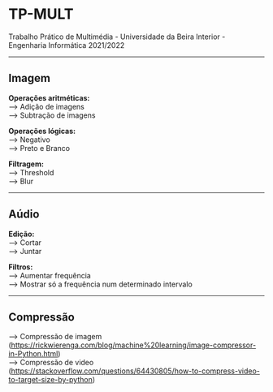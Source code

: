 # TP-MULT
Trabalho Prático de Multimédia - Universidade da Beira Interior - Engenharia Informática 2021/2022
***
## Imagem

**Operações aritméticas:**   
--> Adição de imagens  
--> Subtração de imagens

**Operações lógicas:**  
--> Negativo  
--> Preto e Branco

**Filtragem:**  
--> Threshold  
--> Blur
***
## Aúdio

**Edição:**   
--> Cortar  
--> Juntar  

**Filtros:**   
--> Aumentar frequência  
--> Mostrar só a frequência num determinado intervalo  
***

## Compressão
--> Compressão de imagem (https://rickwierenga.com/blog/machine%20learning/image-compressor-in-Python.html)    
--> Compressão de video (https://stackoverflow.com/questions/64430805/how-to-compress-video-to-target-size-by-python)  

  
